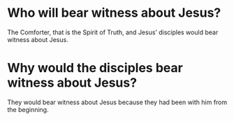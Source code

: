 # Who will bear witness about Jesus?

The Comforter, that is the Spirit of Truth, and Jesus’ disciples would bear witness about Jesus.

# Why would the disciples bear witness about Jesus?

They would bear witness about Jesus because they had been with him from the beginning.
